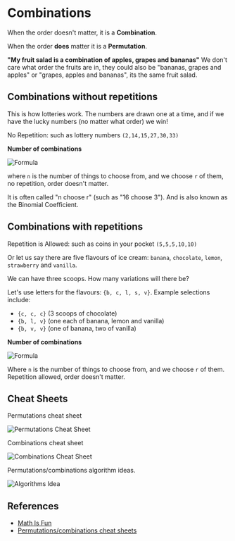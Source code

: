 # Combinations

When the order doesn't matter, it is a **Combination**.

When the order **does** matter it is a **Permutation**.

**"My fruit salad is a combination of apples, grapes and bananas"**
We don't care what order the fruits are in, they could also be
"bananas, grapes and apples" or "grapes, apples and bananas",
its the same fruit salad.

## Combinations without repetitions

This is how lotteries work. The numbers are drawn one at a
time, and if we have the lucky numbers (no matter what order)
we win!

No Repetition: such as lottery numbers `(2,14,15,27,30,33)`

**Number of combinations**

![Formula](https://www.mathsisfun.com/combinatorics/images/combinations-no-repeat.png)

where `n` is the number of things to choose from, and we choose `r` of them,
no repetition, order doesn't matter.

It is often called "n choose r" (such as "16 choose 3"). And is also known as the Binomial Coefficient.

## Combinations with repetitions

Repetition is Allowed: such as coins in your pocket `(5,5,5,10,10)`

Or let us say there are five flavours of ice cream:
`banana`, `chocolate`, `lemon`, `strawberry` and `vanilla`.

We can have three scoops. How many variations will there be?

Let's use letters for the flavours: `{b, c, l, s, v}`.
Example selections include:

-   `{c, c, c}` (3 scoops of chocolate)
-   `{b, l, v}` (one each of banana, lemon and vanilla)
-   `{b, v, v}` (one of banana, two of vanilla)

**Number of combinations**

![Formula](https://www.mathsisfun.com/combinatorics/images/combinations-repeat.gif)

Where `n` is the number of things to choose from, and we
choose `r` of them. Repetition allowed,
order doesn't matter.

## Cheat Sheets

Permutations cheat sheet

![Permutations Cheat Sheet](https://cdn-images-1.medium.com/max/2000/1*JNK-n0Pt0Vbxk0lxVpgT5A.png)

Combinations cheat sheet

![Combinations Cheat Sheet](https://cdn-images-1.medium.com/max/2000/1*7cFRn8jW4g_91YgDAbmxRQ.png)

Permutations/combinations algorithm ideas.

![Algorithms Idea](https://cdn-images-1.medium.com/max/2000/1*vLsSsZMnesCFPCYTYMbxrQ.png)

## References

-   [Math Is Fun](https://www.mathsisfun.com/combinatorics/combinations-permutations.html)
-   [Permutations/combinations cheat sheets](https://medium.com/@trekhleb/permutations-combinations-algorithms-cheat-sheet-68c14879aba5)
